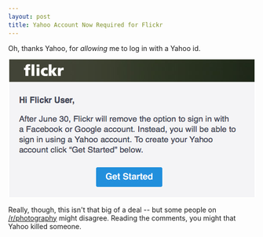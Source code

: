 ```yaml
---
layout: post
title: Yahoo Account Now Required for Flickr
---
```


Oh, thanks Yahoo, for *allowing* me to log in with a Yahoo id. 

![Yahoo](/images/yahoo_flickr.png)

Really, though, this isn't that big of a deal -- but some people on [/r/photography](http://www.reddit.com/r/photography/comments/27g9u0/flickr_removing_facebook_and_google_logins_from/) might disagree. Reading the comments, you might that Yahoo killed someone. 
